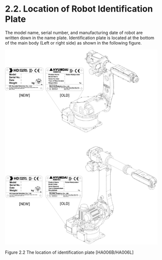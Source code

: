 ﻿# 2.2. Location of Robot Identification Plate

The model name, serial number, and manufacturing date of robot are written down in the name plate.
Identification plate is located at the bottom of the main body (Left or right side) as shown in the following figure.



![](../_assets/그림_2.2_로봇명판부착위치.png)


Figure 2.2 The location of identification plate [HA006B/HA006L]